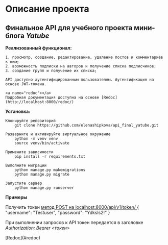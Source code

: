# Описание проекта
## Финальное API для учебного проекта мини-блога ___Yatube___

__Реализованный функционал:__
```
1. просмотр, создание, редактирование, удаление постов и комментариев к ним;
2. возможность подписки на авторов и получение списка подписчиков;
3. создание групп и получение их списка;

API доступно аутентифицированным пользователям. Аутентификация на основе JWT-токена.

<a name="redoc"></a>
Подробная документация доступна на основе [Redoc](http://localhost:8000/redoc/)
```
__Установка:__
```
Клонируйте репозиторий
    git clone https://github.com/elenashipkova/api_final_yatube.git

Разверните и активируйте виртуальное окружение
    python -m venv venv
    source venv/bin/activate

Примените зависимости
    pip install -r requirements.txt

Выполните миграции
    python manage.py makemigrations
    python manage.py migrate

Запустите сервер
    python manage.py runserver

```

__Примеры__

Получить токен 
    [метод POST на localhost:8000/api/v1/token/ ](localhost:8000/api/v1/token/ )
    {
        "username": "Testuser",
        "password": "Ydksls2!"
    }

При выполнении запросов к API токен передается в заголовке _Authorization: Bearer <токен>_

<!--more--> [Redoc](#redoc)
